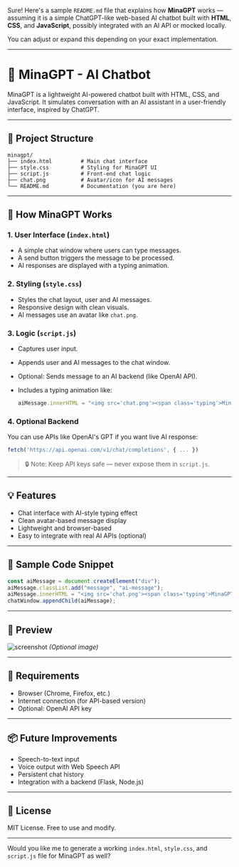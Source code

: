 Sure! Here's a sample `README.md` file that explains how **MinaGPT** works — assuming it is a simple ChatGPT-like web-based AI chatbot built with **HTML**, **CSS**, and **JavaScript**, possibly integrated with an AI API or mocked locally.

You can adjust or expand this depending on your exact implementation.

---

# 🧠 MinaGPT - AI Chatbot

MinaGPT is a lightweight AI-powered chatbot built with HTML, CSS, and JavaScript. It simulates conversation with an AI assistant in a user-friendly interface, inspired by ChatGPT.

---

## 📁 Project Structure

```
minagpt/
├── index.html         # Main chat interface
├── style.css          # Styling for MinaGPT UI
├── script.js          # Front-end chat logic
├── chat.png           # Avatar/icon for AI messages
└── README.md          # Documentation (you are here)
```

---

## 🚀 How MinaGPT Works

### 1. **User Interface (`index.html`)**

* A simple chat window where users can type messages.
* A send button triggers the message to be processed.
* AI responses are displayed with a typing animation.

### 2. **Styling (`style.css`)**

* Styles the chat layout, user and AI messages.
* Responsive design with clean visuals.
* AI messages use an avatar like `chat.png`.

### 3. **Logic (`script.js`)**

* Captures user input.
* Appends user and AI messages to the chat window.
* Optional: Sends message to an AI backend (like OpenAI API).
* Includes a typing animation like:

  ```js
  aiMessage.innerHTML = "<img src='chat.png'><span class='typing'>MinaGPT is typing...</span>";
  ```

### 4. **Optional Backend**

You can use APIs like OpenAI's GPT if you want live AI response:

```js
fetch('https://api.openai.com/v1/chat/completions', { ... })
```

> 🔒 Note: Keep API keys safe — never expose them in `script.js`.

---

## 💡 Features

* Chat interface with AI-style typing effect
* Clean avatar-based message display
* Lightweight and browser-based
* Easy to integrate with real AI APIs (optional)

---

## 🧪 Sample Code Snippet

```js
const aiMessage = document.createElement("div");
aiMessage.classList.add("message", "ai-message");
aiMessage.innerHTML = "<img src='chat.png'><span class='typing'>MinaGPT is typing...</span>";
chatWindow.appendChild(aiMessage);
```

---

## 📸 Preview

![screenshot](preview.png) *(Optional image)*

---

## 🔧 Requirements

* Browser (Chrome, Firefox, etc.)
* Internet connection (for API-based version)
* Optional: OpenAI API key

---

## 📦 Future Improvements

* Speech-to-text input
* Voice output with Web Speech API
* Persistent chat history
* Integration with a backend (Flask, Node.js)

---

## 📜 License

MIT License. Free to use and modify.

---

Would you like me to generate a working `index.html`, `style.css`, and `script.js` file for MinaGPT as well?
